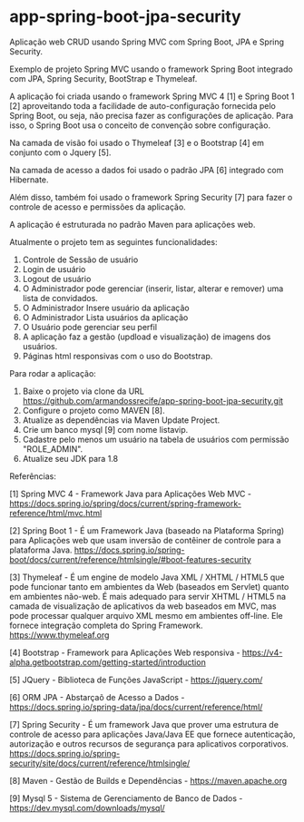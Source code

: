 # app-spring-boot-jpa-security
Aplicação web CRUD usando Spring MVC com Spring Boot, JPA e Spring Security.

Exemplo de projeto Spring MVC usando o framework Spring Boot integrado com JPA, Spring Security, BootStrap e Thymeleaf. 

A aplicação foi criada usando o framework Spring MVC 4 [1] e Spring Boot 1 [2] aproveitando toda a facilidade de auto-configuração fornecida pelo Spring Boot, ou seja, não precisa fazer as configurações de aplicação. Para isso, o Spring Boot usa o conceito de convenção sobre configuração.  

Na camada de visão foi usado o Thymeleaf [3] e o Bootstrap [4] em conjunto com o Jquery [5].

Na camada de acesso a dados foi usado o padrão JPA [6] integrado com Hibernate.

Além disso, também foi usado o framework Spring Security [7] para fazer o controle de acesso e permissões da aplicação. 

A aplicação é estruturada no padrão Maven para aplicações web.

Atualmente o projeto tem as seguintes funcionalidades:
1. Controle de Sessão de usuário
2. Login de usuário
3. Logout de usuário
4. O Administrador pode gerenciar (inserir, listar, alterar e remover) uma lista de convidados. 
5. O Administrador Insere usuário da aplicação
6. O Administrador Lista usuários da aplicação
7. O Usuário pode gerenciar seu perfil
8. A aplicação faz a gestão (updload e visualização) de imagens dos usuários. 
9. Páginas html responsivas com o uso do Bootstrap.

Para rodar a aplicação:
1. Baixe o projeto via clone da URL https://github.com/armandossrecife/app-spring-boot-jpa-security.git
2. Configure o projeto como MAVEN [8].
3. Atualize as dependências via Maven Update Project.
4. Crie um banco mysql [9] com nome listavip.
5. Cadastre pelo menos um usuário na tabela de usuários com permissão "ROLE_ADMIN".
6. Atualize seu JDK para 1.8 

Referências:

[1] Spring MVC 4 - Framework Java para Aplicações Web MVC - https://docs.spring.io/spring/docs/current/spring-framework-reference/html/mvc.html

[2] Spring Boot 1 - É um Framework Java (baseado na Plataforma Spring) para Aplicações web que usam inversão de contêiner de controle para a plataforma Java. https://docs.spring.io/spring-boot/docs/current/reference/htmlsingle/#boot-features-security

[3] Thymeleaf - É um engine de modelo Java XML / XHTML / HTML5 que pode funcionar tanto em ambientes da Web (baseados em Servlet) quanto em ambientes não-web. É mais adequado para servir XHTML / HTML5 na camada de visualização de aplicativos da web baseados em MVC, mas pode processar qualquer arquivo XML mesmo em ambientes off-line. Ele fornece integração completa do Spring Framework. https://www.thymeleaf.org

[4] Bootstrap - Framework para Aplicações Web responsiva - https://v4-alpha.getbootstrap.com/getting-started/introduction

[5] JQuery - Biblioteca de Funções JavaScript - https://jquery.com/

[6] ORM JPA - Abstarçaõ de Acesso a Dados - https://docs.spring.io/spring-data/jpa/docs/current/reference/html/

[7] Spring Security - É um framework Java que prover uma estrutura de controle de acesso para aplicações Java/Java EE que fornece autenticação, autorização e outros recursos de segurança para aplicativos corporativos. https://docs.spring.io/spring-security/site/docs/current/reference/htmlsingle/

[8] Maven - Gestão de Builds e Dependências - https://maven.apache.org

[9] Mysql 5 - Sistema de Gerenciamento de Banco de Dados - https://dev.mysql.com/downloads/mysql/


